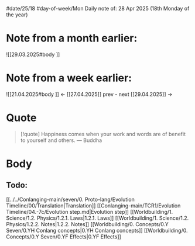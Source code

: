 
#date/25/18
#day-of-week/Mon
Daily note of: 28 Apr 2025 (18th Monday of the year)

# Note from a month earlier:
![[29.03.2025#body ]]

# Note from a week earlier:
![[21.04.2025#body ]]
 <- [[27.04.2025]] prev - next [[29.04.2025]] ->
# Quote

> [!quote] Happiness comes when your work and words are of benefit to yourself and others.
> — Buddha
# Body

## Todo:

[[../../Conlanging-main/seven/0. Proto-lang/Evolution Timeline/00/Translation|Translation]]
[[Conlanging-main/TCR1/Evolution Timeline/04.-7c/Evolution step.md|Evolution step]]
[[Worldbuilding/1. Science/1.2. Physics/1.2.1. Laws|1.2.1. Laws]]
[[Worldbuilding/1. Science/1.2. Physics/1.2.2. Notes|1.2.2. Notes]]
[[Worldbuilding/0. Concepts/0.Y Seven/0.YH Conlang concepts|0.YH Conlang concepts]]
[[Worldbuilding/0. Concepts/0.Y Seven/0.YF Effects|0.YF Effects]]